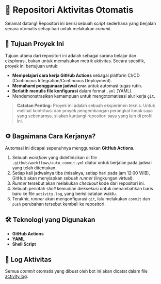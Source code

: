 # 🤖 Repositori Aktivitas Otomatis

Selamat datang! Repositori ini berisi sebuah *script* sederhana yang berjalan secara otomatis setiap hari untuk melakukan *commit*.

## 🎯 Tujuan Proyek Ini

Tujuan utama dari repositori ini adalah sebagai sarana belajar dan eksplorasi, bukan untuk memalsukan metrik aktivitas. Secara spesifik, proyek ini bertujuan untuk:

* **Mempelajari cara kerja GitHub Actions** sebagai platform CI/CD (Continuous Integration/Continuous Deployment).
* **Memahami penggunaan jadwal `cron`** untuk automasi tugas rutin.
* **Berlatih menulis file konfigurasi** dalam format `.yml` (YAML).
* Mendemonstrasikan kemampuan untuk mengotomatisasi alur kerja `git`.

> **Catatan Penting:** Proyek ini adalah sebuah eksperimen teknis. Untuk melihat kontribusi dan proyek pengembangan perangkat lunak saya yang sebenarnya, silakan kunjungi repositori saya yang lain di profil ini.

## ⚙️ Bagaimana Cara Kerjanya?

Automasi ini dicapai sepenuhnya menggunakan **GitHub Actions**.

1.  Sebuah *workflow* yang didefinisikan di file `.github/workflows/auto_commit.yml` diatur untuk berjalan pada jadwal yang telah ditentukan.
2.  Setiap kali jadwalnya tiba (misalnya, setiap hari pada jam 12:00 WIB), GitHub akan menyiapkan sebuah *runner* (lingkungan virtual).
3.  *Runner* tersebut akan melakukan *checkout* kode dari repositori ini.
4.  Sebuah perintah *shell* kemudian dieksekusi untuk menambahkan baris baru ke file `activity.log`, yang berisi catatan waktu.
5.  Terakhir, *runner* akan mengonfigurasi `git`, lalu melakukan `commit` dan `push` perubahan tersebut kembali ke repositori.

## 🛠️ Teknologi yang Digunakan

* **GitHub Actions**
* **YAML**
* **Shell Script**

## 📄 Log Aktivitas

Semua *commit* otomatis yang dibuat oleh bot ini akan dicatat dalam file [activity.log](activity.log).
